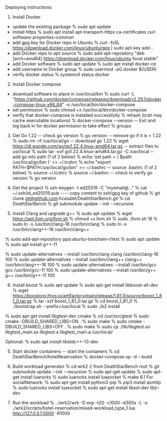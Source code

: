 Deploying instructions:
1. Install Docker
- update the existing package
  % sudo apt update
- install https
  % sudo apt install apt-transport-https ca-certificates curl software-properties-common
- add gpg key for Docker repo in Ubuntu
  % curl -fsSL https://download.docker.com/linux/ubuntu/gpg | sudo apt-key add -
- add Docker repo to apt-source
  % sudo add-apt-repository "deb [arch=amd64] https://download.docker.com/linux/ubuntu focal stable"
- add Docker software
  % sudo apt update
  % sudo apt install docker-ce
- add username to Docker group
  % sudo usermod -aG docker ${USER}
- verify docker status
  % systemctl status docker

2. Install Docker compose
- download software to place in /usr/local/bin
  % sudo curl -L "https://github.com/docker/compose/releases/download/v2.29.1/docker-compose-linux-x86_64" -o /usr/local/bin/docker-compose
- set permission
  % sudo chmod +x /usr/local/bin/docker-compose
- verify that docker-compose is installed successfully
  % rehash (tcsh may cache executable locations)
  % docker-compose --version
-- Exit and log back in for docker permission to take effect
  % groups

3. Get Go 1.22
-- check go version
  % go version
-- remove go if it is < 1.22
  % sudo rm -rf /usr/local/go
-- download go 1.22
  % wget https://dl.google.com/go/go1.22.4.linux-amd64.tar.gz
-- extract files to usr/local
  % sudo tar -xvf go1.22.4.linux-amd64.tar.gz -C /usr/local
-- add go into path (1 of 2 below)
  % echo 'set path = ( $path /usr/local/go/bin )' >> ~/.tcshrc
  % echo "export PATH=\$PATH:/usr/local/go/bin" >> ~/.bashrc
-- source .bashrc (1 of 2 below)
  % source ~/.tcshrc
  % source ~/.bashrc
-- check to verify go version
  % go version

4. Get the project
  % ssh-keygen -t ed25519 -C "myemail@..."
  % cat ~/.ssh/id_ed25519.pub ---- copy content to ssh/gpg key of github
  % git clone git@github.com:hcasalet/DeathStarBench.git
  % cd DeathStarBench
  % git submodule update --init --recursive

5. Install Clang and upgrade g++
  % sudo apt update
  % wget https://apt.llvm.org/llvm.sh
  % chmod +x llvm.sh
  % sudo ./llvm.sh 16
  % sudo ln -s /usr/bin/clang-16 /usr/bin/clang
  % sudo ln -s /usr/bin/clang++-16 /usr/bin/clang++

  % sudo add-apt-repository ppa:ubuntu-toolchain-r/test
  % sudo apt update
  % sudo apt install g++-11

  % sudo update-alternatives --install /usr/bin/clang clang /usr/bin/clang-16 100
  % sudo update-alternatives --install /usr/bin/clang++ clang++ /usr/bin/clang++-16 100
  % sudo update-alternatives --install /usr/bin/gcc gcc /usr/bin/gcc-11 100
  % sudo update-alternatives --install /usr/bin/g++ g++ /usr/bin/g++-11 100

6. Install boost
  % sudo apt update
  % sudo apt-get install libboost-all-dev
  % wget https://boostorg.jfrog.io/artifactory/main/release/1.81.0/source/boost_1_81_0.tar.gz
  % tar -xzf boost_1_81_0.tar.gz
  % cd boost_1_81_0
  % ./bootstrap.sh --prefix=/usr/local
  % sudo ./b2 install

  % sudo apt-get install libgtest-dev cmake
  % cd /usr/src/gtest
  % sudo cmake -DBUILD_SHARED_LIBS=ON .
  % sudo make
  % sudo cmake -DBUILD_SHARED_LIBS=OFF .
  % sudo make
  % sudo cp ./lib/libgtest.so libgtest_main.so libgtest.a libgtest_main.a /usr/local/

  Optional: 
  % sudo apt install libstdc++-13-dev

5. Start docker containers
-- start the containers
  % cd DeathStarBench/hotelReservation
  % docker-compose up -d --build

6. Build workload generator
  % cd wrk2   // from DeathStarBench root
  % git submodule update --init --recursive
  % sudo apt-get update
  % sudo apt-get install luarocks
  % sudo luarocks install luasocket
  % make
6.1 For socialNetwork:
  % sudo apt-get install python3-pip
  % pip3 install aiohttp
  % sudo luarocks install luasocket
  % sudo apt-get install libssl-dev libz-dev

7. Run the workload
  % ../wrk2/wrk -D exp -t20 -c1000 -d300s -L -s ./wrk2/scripts/hotel-reservation/mixed-workload_type_1.lua http://127.0.0.1:5000 -R1000
